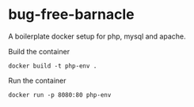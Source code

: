 # bug-free-barnacle

A boilerplate docker setup for php, mysql and apache.

Build the container
```
docker build -t php-env .
```

Run the container
```
docker run -p 8080:80 php-env
```
